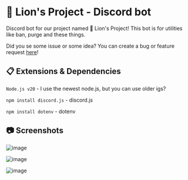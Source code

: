 # 🦁 Lion's Project - Discord bot

Discord bot for our project named 🦁 Lion's Project! This bot is for utilities like ban, purge and these things.

Did you se some issue or some idea? You can create a bug or feature request [here](https://github.com/L0stedMrlion/lionsproject-dsbot/issues)!

## 📋 Extensions & Dependencies

`Node.js v20` - I use the newest node.js, but you can use older igs?

`npm install discord.js` - discord.js

`npm install dotenv` - dotenv

## 📷 Screenshots

![image](https://github.com/L0stedMrlion/lionsproject-dsbot/assets/87368344/4e7f157c-5948-44c3-b44b-507c3fd1101b) 

![image](https://github.com/L0stedMrlion/lionsproject-dsbot/assets/87368344/edf82bd8-b929-4607-b593-6c0e69774ece) 

![image](https://github.com/L0stedMrlion/lionsproject-dsbot/assets/87368344/2a085b9e-045f-4452-8b4d-50c0ef03b0c8)


